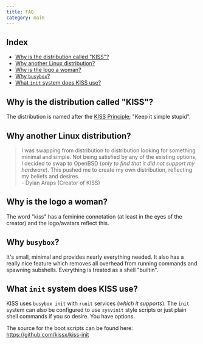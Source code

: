 ```yaml
---
title: FAQ
category: main
---
```


## Index

<!-- vim-markdown-toc GFM -->

* [Why is the distribution called "KISS"?](#why-is-the-distribution-called-kiss)
* [Why another Linux distribution?](#why-another-linux-distribution)
* [Why is the logo a woman?](#why-is-the-logo-a-woman)
* [Why `busybox`?](#why-busybox)
* [What `init` system does KISS use?](#what-init-system-does-kiss-use)

<!-- vim-markdown-toc -->


## Why is the distribution called "KISS"?

The distribution is named after the [KISS Principle](https://en.wikipedia.org/wiki/KISS_principle); "Keep it simple stupid".

## Why another Linux distribution?

> I was swapping from distribution to distribution looking for something minimal and simple. Not being satisfied by any of the existing options, I decided to swap to OpenBSD (*only to find that it did not support my hardware*). This pushed me to create my own distribution, reflecting my beliefs and desires.<br>- Dylan Araps (Creator of KISS)

## Why is the logo a woman?

The word "kiss" has a feminine connotation (at least in the eyes of the creator) and the logo/avatars reflect this.

## Why `busybox`?

It's small, minimal and provides nearly everything needed. It also has a really nice feature which removes all overhead from running commands and spawning subshells. Everything is treated as a shell "builtin".

## What `init` system does KISS use?

KISS uses `busybox init` with `runit` services (*which it supports*). The `init` system can also be configured to use `sysvinit` style scripts or just plain shell commands if you so desire. You have options.

The source for the boot scripts can be found here: <https://github.com/kissx/kiss-init>
